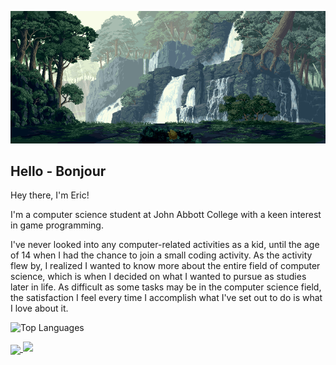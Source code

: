 <p align="center">
  <img src="./images/Banner.gif" alt="Image Description" width="1200">
</p>

## Hello - Bonjour

<p>Hey there, I'm Eric!</p>  
<p>I'm a computer science student at John Abbott College with a keen interest in game programming.</p>  
<p>I've never looked into any computer-related activities as a kid, until the age of 14 when I had the chance to join a small coding activity. As the activity flew by, I realized I wanted to know more about the entire field of computer science, which is when I decided on what I wanted to pursue as studies later in life. As difficult as some tasks may be in the computer science field, the satisfaction I feel every time I accomplish what I've set out to do is what I love about it.</p>

![Top Languages](https://github-readme-stats.vercel.app/api/top-langs/?username=EricSTOIAN&theme=dark&langs_count=10&layout=compact)

<a href="https://github.com/EricSTOIAN/Web3Milestone4">
  <img height=200 align="center" src="https://github-readme-stats.vercel.app/api/top-langs?username=EricSTOIAN&layout=compact&langs_count=8&card_width=320" />
</a>

<img src="https://github-readme-stats.vercel.app/api/top-langs?username=EricSTOIAN&layout=compact&langs_count=8&card_width=320" />

